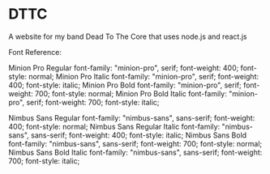 # DTTC
A website for my band Dead To The Core that uses node.js and react.js

Font Reference:

Minion Pro Regular
font-family: "minion-pro", serif;
font-weight: 400;
font-style: normal;
Minion Pro Italic
font-family: "minion-pro", serif;
font-weight: 400;
font-style: italic;
Minion Pro Bold
font-family: "minion-pro", serif;
font-weight: 700;
font-style: normal;
Minion Pro Bold Italic
font-family: "minion-pro", serif;
font-weight: 700;
font-style: italic;

Nimbus Sans Regular
font-family: "nimbus-sans", sans-serif;
font-weight: 400;
font-style: normal;
Nimbus Sans Regular Italic
font-family: "nimbus-sans", sans-serif;
font-weight: 400;
font-style: italic;
Nimbus Sans Bold
font-family: "nimbus-sans", sans-serif;
font-weight: 700;
font-style: normal;
Nimbus Sans Bold Italic
font-family: "nimbus-sans", sans-serif;
font-weight: 700;
font-style: italic;